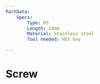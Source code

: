 ```yaml
---
PartData:
    Specs:
        Type: M3
        Length: 10mm
        Material: Stainless steel
        Tool needed: HEX key

---
```

# Screw

